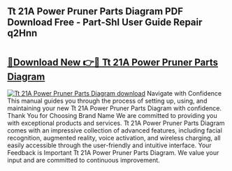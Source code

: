 ## Tt 21A Power Pruner Parts Diagram PDF Download Free - Part-ShI User Guide Repair q2Hnn

# <h2><a href="http://dfpddi.blite.top/?on=Tt+21A+Power+Pruner+Parts+Diagram">🔗Download New 👉🔴 Tt 21A Power Pruner Parts Diagram</a></h2>

[![Tt 21A Power Pruner Parts Diagram download](https://i.imgur.com/lujVjoI.png)](http://dfpddi.blite.top/?on=Tt+21A+Power+Pruner+Parts+Diagram)
Navigate with Confidence This manual guides you through the process of setting up, using, and maintaining your new Tt 21A Power Pruner Parts Diagram with confidence. Thank You for Choosing Brand Name We are committed to providing you with exceptional products and services. Tt 21A Power Pruner Parts Diagram comes with an impressive collection of advanced features, including facial recognition, augmented reality, voice activation, and wireless charging, all easily accessible through the user-friendly and intuitive interface. Your Feedback is Important Tt 21A Power Pruner Parts Diagram. We value your input and are committed to continuous improvement.
